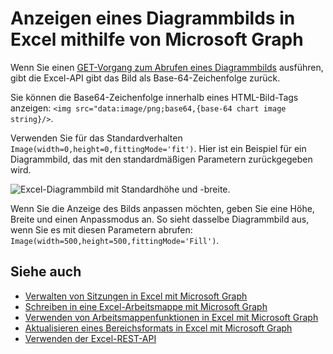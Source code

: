 # <a name="display-a-chart-image-in-excel-with-microsoft-graph"></a>Anzeigen eines Diagrammbilds in Excel mithilfe von Microsoft Graph

Wenn Sie einen [GET-Vorgang zum Abrufen eines Diagrammbilds](/api-reference/v1.0/api/chart_image.md) ausführen, gibt die Excel-API gibt das Bild als Base-64-Zeichenfolge zurück.

Sie können die Base64-Zeichenfolge innerhalb eines HTML-Bild-Tags anzeigen: `<img src="data:image/png;base64,{base-64 chart image string}/>`.

Verwenden Sie für das Standardverhalten `Image(width=0,height=0,fittingMode='fit')`. Hier ist ein Beispiel für ein Diagrammbild, das mit den standardmäßigen Parametern zurückgegeben wird.

![Excel-Diagrammbild mit Standardhöhe und -breite.](https://cdn.graph.office.net/prod/GraphDocuments/en-us/concepts/images/GetChart-default.png)

Wenn Sie die Anzeige des Bilds anpassen möchten, geben Sie eine Höhe, Breite und einen Anpassmodus an. So sieht dasselbe Diagrammbild aus, wenn Sie es mit diesen Parametern abrufen: `Image(width=500,height=500,fittingMode='Fill')`.

## <a name="see-also"></a>Siehe auch

* [Verwalten von Sitzungen in Excel mit Microsoft Graph](excel-manage-sessions.md)
* [Schreiben in eine Excel-Arbeitsmappe mit Microsoft Graph](excel-write-to-workbook.md)
* [Verwenden von Arbeitsmappenfunktionen in Excel mit Microsoft Graph](excel-use-functions.md)
* [Aktualisieren eines Bereichsformats in Excel mit Microsoft Graph](excel-update-range-format.md)
* [Verwenden der Excel-REST-API](../api-reference/v1.0/resources/excel.md)
